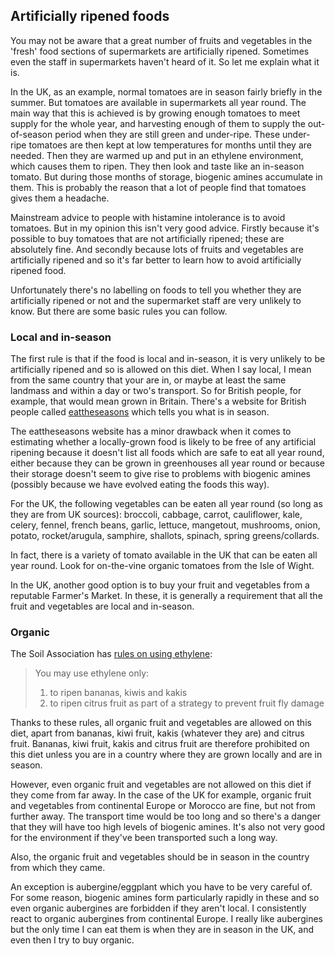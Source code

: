 <a name="ripened"></a>
## Artificially ripened foods

You may not be aware that a great number of fruits and vegetables in the 'fresh' food sections of supermarkets are artificially ripened. Sometimes even the staff in supermarkets haven't heard of it. So let me explain what it is.

In the UK, as an example, normal tomatoes are in season fairly briefly in the summer. But tomatoes are available in supermarkets all year round. The main way that this is achieved is by growing enough tomatoes to meet supply for the whole year, and harvesting enough of them to supply the out-of-season period when they are still green and under-ripe. These under-ripe tomatoes are then kept at low temperatures for months until they are needed. Then they are warmed up and put in an ethylene environment, which causes them to ripen. They then look and taste like an in-season tomato. But during those months of storage, biogenic amines accumulate in them. This is probably the reason that a lot of people find that tomatoes gives them a headache.

Mainstream advice to people with histamine intolerance is to avoid tomatoes. But in my opinion this isn't very good advice. Firstly because it's possible to buy tomatoes that are not artificially ripened; these are absolutely fine. And secondly because lots of fruits and vegetables are artificially ripened and so it's far better to learn how to avoid artificially ripened food.

Unfortunately there's no labelling on foods to tell you whether they are artificially ripened or not and the supermarket staff are very unlikely to know. But there are some basic rules you can follow. 

### Local and in-season

The first rule is that if the food is local and in-season, it is very unlikely to be artificially ripened and so is allowed on this diet. When I say local, I mean from the same country that your are in, or maybe at least the same landmass and within a day or two's transport. So for British people, for example, that would mean grown in Britain. There's a website for British people called [eattheseasons](http://www.eattheseasons.co.uk/) which tells you what is in season. 

The eattheseasons website has a minor drawback when it comes to estimating whether a locally-grown food is likely to be free of any artificial ripening because it doesn't list all foods which are safe to eat all year round, either because they can be grown in greenhouses all year round or because their storage doesn't seem to give rise to problems with biogenic amines (possibly because we have evolved eating the foods this way). 

For the UK, the following vegetables can be eaten all year round (so long as they are from UK sources):
broccoli, cabbage, carrot, cauliflower, kale, celery, fennel, french beans, garlic, lettuce, mangetout, mushrooms, onion, potato, rocket/arugula, samphire, shallots, spinach, spring greens/collards.

In fact, there is a variety of tomato available in the UK that can be eaten all year round. Look for on-the-vine organic tomatoes from the Isle of Wight. 

In the UK, another good option is to buy your fruit and vegetables from a reputable Farmer's Market. In these, it is generally a requirement that all the fruit and vegetables are local and in-season. 

### Organic

The Soil Association has [rules on using ethylene](https://www.soilassociation.org/media/15883/food-and-drink-standards.pdf):

> You may use ethylene only: 
> 1. to ripen bananas, kiwis and kakis  
> 2. to ripen citrus fruit as part of a strategy to prevent fruit fly damage  

Thanks to these rules, all organic fruit and vegetables are allowed on this diet, apart from bananas, kiwi fruit, kakis (whatever they are) and citrus fruit. Bananas, kiwi fruit, kakis and citrus fruit are therefore prohibited on this diet unless you are in a country where they are grown locally and are in season.

However, even organic fruit and vegetables are not allowed on this diet if they come from far away. In the case of the UK for example, organic fruit and vegetables from continental Europe or Morocco are fine, but not from further away. The transport time would be too long and so there's a danger that they will have too high levels of biogenic amines. It's also not very good for the environment if they've been transported such a long way. 

Also, the organic fruit and vegetables should be in season in the country from which they came.

An exception is aubergine/eggplant which you have to be very careful of. For some reason, biogenic amines form particularly rapidly in these and so even organic aubergines are forbidden if they aren't local. I consistently react to organic aubergines from continental Europe. I really like aubergines but the only time I can eat them is when they are in season in the UK, and even then I try to buy organic. 



